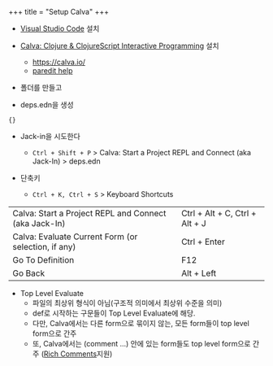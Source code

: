 +++
title = "Setup Calva"
+++

- [Visual Studio Code](https://code.visualstudio.com/download) 설치
- [Calva: Clojure & ClojureScript Interactive Programming](https://marketplace.visualstudio.com/items?itemName=betterthantomorrow.calva) 설치
  - <https://calva.io/>
  - [paredit help](https://calva.io/paredit/)

- 폴더를 만들고
- deps.edn을 생성

``` edn
{}
```

- Jack-in을 시도한다
  - `Ctrl + Shift + P` > Calva: Start a Project REPL and Connect (aka Jack-In) > deps.edn

- 단축키
  - `Ctrl + K, Ctrl + S` > Keyboard Shortcuts

|                                                       |                                |
| ----------------------------------------------------- | ------------------------------ |
| Calva: Start a Project REPL and Connect (aka Jack-In) | Ctrl + Alt + C, Ctrl + Alt + J |
| Calva: Evaluate Current Form  (or selection, if any)  | Ctrl + Enter                   |
| Go To Definition                                      | F12                            |
| Go Back                                               | Alt + Left                     |


- Top Level Evaluate
  - 파일의 최상위 형식이 아님(구조적 의미에서 최상위 수준을 의미)
  - def로 시작하는 구문들이 Top Level Evaluate에 해당.
  - 다만, Calva에서는 다른 form으로 묶이지 않는, 모든 form들이 top level form으로 간주
  - 또, Calva에서는 (comment ...) 안에 있는 form들도 top level form으로 간주 ([Rich Comments](https://calva.io/rich-comments/)지원)


